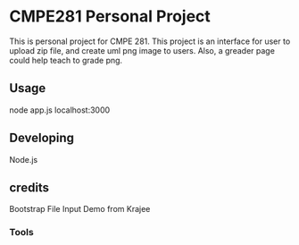 

# CMPE281 Personal Project
This is personal project for CMPE 281.
This project is an interface for user to upload zip file, and create uml png image to users. Also, a greader page could help teach to grade png.


## Usage
node app.js
localhost:3000

## Developing
Node.js

## credits
  Bootstrap File Input Demo from Krajee
### Tools
